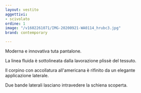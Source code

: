 ```yaml
---
layout: vestito
aggettivi:
- scivolato
ordine: 1
image: "/v1602261071/IMG-20200921-WA0114_hrubc3.jpg"
brand: contemporary

---
```

Moderna e innovativa tuta pantalone.

La linea fluida è sottolineata dalla lavorazione plissè del tessuto.

Il corpino con accollatura all'americana è rifinito da un elegante applicazione laterale.

Due bande laterali lasciano intravedere la schiena scoperta.